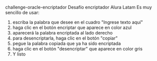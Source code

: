 challenge-oracle-encriptador
Desafío encriptador Alura Latam Es muy sencillo de usar:

1. escriba la palabra que desee en el cuadro "Ingrese texto aquí"
2. haga clic en el botón encriptar que aparece en color azul
3. aparecerá la palabra encriptada al lado derecho
4. para desencriptarla, haga clic en el botón "copiar"
5. pegue la palabra copiada que ya ha sido encriptada
6. haga clic en el botón "desencriptar" que aparece en color gris
7. Y listo
